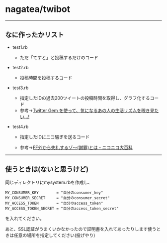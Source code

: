 # nagatea/twibot

----
## なに作ったかリスト

- test1.rb

    - ただ「てすと」と投稿するだけのコード 

- test2.rb

   - 投稿時間を投稿するコード

- test3.rb

    - 指定したIDの過去200ツイートの投稿時間を取得し、グラフ化するコード
    - 参考→[Twitter Gem を使って、気になるあの人の生活リズムを覗き見たい...! ](http://lo-upe.hatenablog.com/entry/20150113/1421150990)

- test4.rb

    - 指定したIDにニコ騒ぎを送るコード

    - 参考→[FF外から失礼するゾ〜(謝罪)とは - ニコニコ大百科](http://dic.nicovideo.jp/a/ff%E5%A4%96%E3%81%8B%E3%82%89%E5%A4%B1%E7%A4%BC%E3%81%99%E3%82%8B%E3%82%BE%E3%80%9C(%E8%AC%9D%E7%BD%AA))


----
## 使うときは(ないと思うけど)
同じディレクトリにmysystem.rbを作成し、

    MY_CONSUMER_KEY        = "自分のconsumer_key"
    MY_CONSUMER_SECRET     = "自分のconsumer_secret"
    MY_ACCESS_TOKEN        = "自分のaccess_token"
    MY_ACCESS_TOKEN_SECRET = "自分のaccess_token_secret" 

を入れてください。

あと、SSL認証がうまくいかなかったので証明書を入れてあったりします使うときは任意の場所を指定してください(投げやり)
